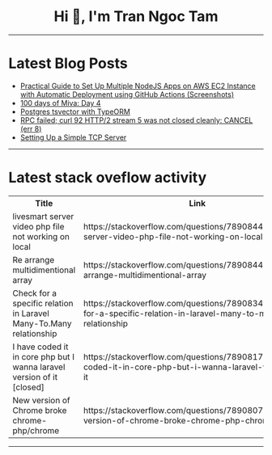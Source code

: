 <h1 align="center">Hi 👋, I'm Tran Ngoc Tam</h1>

---

# Latest Blog Posts 
<!-- BLOG-POST-LIST:START -->
- [Practical Guide to Set Up Multiple NodeJS Apps on AWS EC2 Instance with Automatic Deployment using GitHub Actions &lpar;Screenshots&rpar;](https://dev.to/cre8stevedev/practical-guide-to-set-up-multiple-nodejs-apps-on-aws-ec2-instance-with-automatic-deployment-using-github-actions-screenshots-2a39)
- [100 days of Miva: Day 4](https://dev.to/abdul_web/100-days-of-miva-day-4-36h5)
- [Postgres tsvector with TypeORM](https://dev.to/ohanhaliuk/postgres-tsvector-with-typeorm-230m)
- [RPC failed; curl 92 HTTP/2 stream 5 was not closed cleanly: CANCEL &lpar;err 8&rpar;](https://dev.to/hardyweb/rpc-failed-curl-92-http2-stream-5-was-not-closed-cleanly-cancel-err-8-1ngj)
- [Setting Up a Simple TCP Server](https://dev.to/dheerajgopi/setting-up-a-simple-tcp-server-42ml)
<!-- BLOG-POST-LIST:END -->

---

# Latest stack oveflow activity
<table>
  <tr><th>Title</th><th>Link</th></tr>
  <!-- STACKOVERFLOW:START --><tr><td>livesmart server video php file not working on local</td><td>https://stackoverflow.com/questions/78908446/livesmart-server-video-php-file-not-working-on-local</td></tr><tr><td>Re arrange multidimentional array</td><td>https://stackoverflow.com/questions/78908440/re-arrange-multidimentional-array</td></tr><tr><td>Check for a specific relation in Laravel Many-To.Many relationship</td><td>https://stackoverflow.com/questions/78908347/check-for-a-specific-relation-in-laravel-many-to-many-relationship</td></tr><tr><td>I have coded it in core php but I wanna laravel version of it [closed]</td><td>https://stackoverflow.com/questions/78908171/i-have-coded-it-in-core-php-but-i-wanna-laravel-version-of-it</td></tr><tr><td>New version of Chrome broke chrome-php/chrome</td><td>https://stackoverflow.com/questions/78908072/new-version-of-chrome-broke-chrome-php-chrome</td></tr><!-- STACKOVERFLOW:END -->
</table>

---


